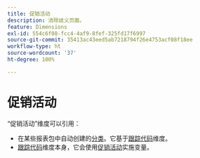 ```yaml
---
title: 促销活动
description: 消除歧义页面。
feature: Dimensions
exl-id: 554c6f08-fcc4-4af9-8fef-325fd17f6997
source-git-commit: 35413ac43eed5ab7218794f26e4753acf08f18ee
workflow-type: ht
source-wordcount: '37'
ht-degree: 100%

---
```


# 促销活动

“促销活动”维度可以引用：

* 在某些报表包中自动创建的[分类](../classifications/c-classifications.md)。它基于[跟踪代码](tracking-code.md)维度。
* [跟踪代码](tracking-code.md)维度本身，它会使用[促销活动](/help/implement/vars/page-vars/campaign.md)实施变量。

